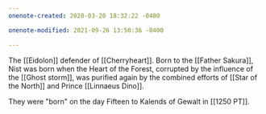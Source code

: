 ```yaml
---
onenote-created: 2020-03-20 18:32:22 -0400

onenote-modified: 2021-09-26 13:50:36 -0400

---
```


The [[Eidolon]] defender of [[Cherryheart]]. Born to the [[Father Sakura]], Nist was born when the Heart of the Forest, corrupted by the influence of the [[Ghost storm]], was purified again by the combined efforts of [[Star of the North]] and Prince [[Linnaeus Dino]].

They were "born" on the day Fifteen to Kalends of Gewalt in [[1250 PT]].
